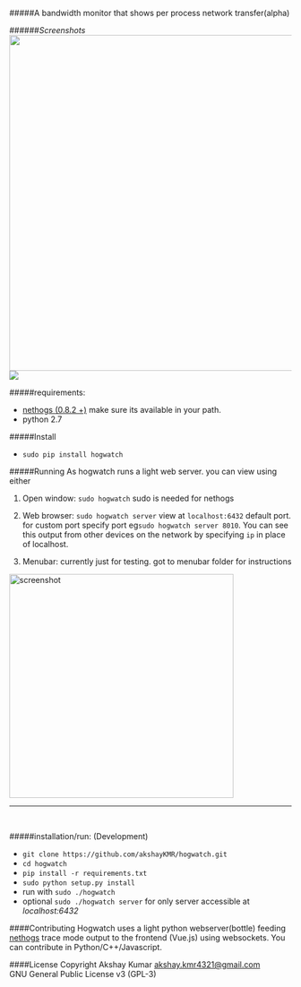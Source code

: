#####A bandwidth monitor that shows per process network transfer(alpha)
 
######*Screenshots*
<img src="http://i.imgur.com/LGQagKL.png" height="600px">
<img src="http://i.imgur.com/R9n8rMK.gif">

#####requirements:
  - [nethogs (0.8.2 +)](https://github.com/raboof/nethogs) make sure its available in your path.
  - python 2.7

#####Install
 -  `sudo pip install hogwatch`

#####Running
As hogwatch runs a light web server. you can view using either
 1. Open window: `sudo hogwatch`   sudo is needed for nethogs
 2. Web browser: `sudo hogwatch server`  view at `localhost:6432` default port. for custom port specify port eg`sudo hogwatch server 8010`. You can see this output from other devices on the network by specifying `ip` in place of localhost.
 
 3. Menubar: currently just for testing. got to menubar folder for instructions 
 <img src="http://i.imgur.com/jZoTllz.jpg" alt="screenshot" height="400px">
<br>
 <hr>
 <br>

#####installation/run: (Development)
  - `git clone https://github.com/akshayKMR/hogwatch.git`
  - `cd hogwatch`
  - `pip install -r requirements.txt`
  - `sudo python setup.py install`
  - run with `sudo ./hogwatch`
  - optional `sudo ./hogwatch server` for only server accessible at *localhost:6432*


####Contributing
Hogwatch uses a light python webserver(bottle) feeding [nethogs](https://github.com/raboof/nethogs) trace mode output to the frontend (Vue.js) using websockets. You can contribute in Python/C++/Javascript.

####License
Copyright Akshay Kumar akshay.kmr4321@gmail.com <br>
GNU General Public License v3 (GPL-3)
  
